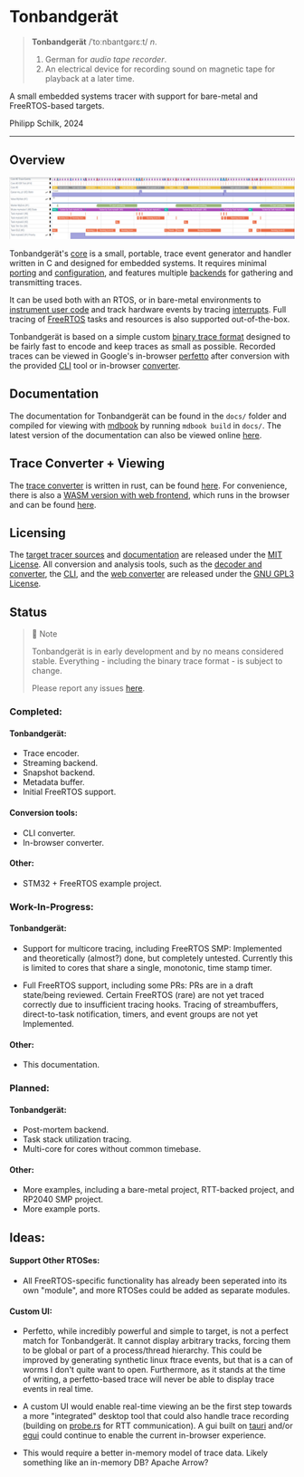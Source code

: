# Tonbandgerät

> **Tonbandgerät** /ˈtoːnbantɡərɛːt/ _n_.
>
> 1) German for _audio tape recorder_.
> 2) An electrical device for recording sound on magnetic tape for playback at a later time.

A small embedded systems tracer with support for bare-metal and FreeRTOS-based targets.

Philipp Schilk, 2024

---

## Overview

![A sample trace](./imgs/banner.png)

Tonbandgerät's [core](https://github.com/schilkp/Tonbandgeraet/tree/main/tband) is a small, portable, trace event generator
and handler written in C and designed for embedded systems. It requires minimal [porting](./porting.md) and [configuration](./config.md),
and features multiple [backends](./handling.md) for gathering and transmitting traces.

It can be used both with an RTOS, or in bare-metal environments to [instrument user code](./evtmarkers.md) and track hardware events by tracing [interrupts](./interrupts.md).
Full tracing of [FreeRTOS](https://www.freertos.org/index.html) tasks and resources is also supported out-of-the-box.

Tonbandgerät is based on a simple custom [binary trace format](./bin_format.md) designed to be fairly fast to encode and keep traces as small as possible. Recorded
traces can be viewed in Google's in-browser [perfetto](https://perfetto.dev) after conversion with the provided [CLI](./tband_cli.md) tool
or in-browser [converter](./web.md).

## Documentation
The documentation for Tonbandgerät can be found in the `docs/` folder and compiled for viewing with [mdbook](https://github.com/rust-lang/mdBook)
by running `mdbook build` in `docs/`. The latest version of the documentation can also be viewed online [here](https://schilk.co/Tonbandgeraet/docs/index.html).

## Trace Converter + Viewing
The [trace converter](./doc/tband_cli.md) is written in rust, can be found [here](https://github.com/schilkp/Tonbandgeraet/tree/main/conv). For convenience, there is
also a [WASM version with web frontend](./doc/web.md), which runs in the browser and can be found [here](https://schilk.co/Tonbandgeraet/).

## Licensing
The [target tracer sources](https://github.com/schilkp/Tonbandgeraet/tree/main/tband) and [documentation](https://github.com/schilkp/Tonbandgeraet/tree/main/docs) are
released under the [MIT License](https://github.com/schilkp/Tonbandgeraet/blob/main/tband/LICENSE). All conversion and
analysis tools, such as the [decoder and converter](https://github.com/schilkp/Tonbandgeraet/tree/main/conv/tband-conv),
the [CLI](https://github.com/schilkp/Tonbandgeraet/tree/main/conv/tband-cli), and the
[web converter](https://github.com/schilkp/Tonbandgeraet/tree/main/web) are released under the [GNU GPL3 License](https://github.com/schilkp/Tonbandgeraet/blob/main/conv/tband-cli/LICENSE).

## Status

> 🚧 Note
>
> Tonbandgerät is in early development and by no means considered stable. Everything - including the
> binary trace format - is subject to change.
>
> Please report any issues [here](https://github.com/schilkp/Tonbandgeraet/issues).

### Completed:

#### Tonbandgerät:
- Trace encoder.
- Streaming backend.
- Snapshot backend.
- Metadata buffer.
- Initial FreeRTOS support.

#### Conversion tools:
- CLI converter.
- In-browser converter.

#### Other:
- STM32 + FreeRTOS example project.

### Work-In-Progress:

#### Tonbandgerät:

- Support for multicore tracing, including FreeRTOS SMP:
  Implemented and theoretically (almost?) done, but completely untested. Currently this
  is limited to cores that share a single, monotonic, time stamp timer.

- Full FreeRTOS support, including some PRs: PRs are in a draft state/being
  reviewed. Certain FreeRTOS (rare) are not yet traced correctly due to insufficient
  tracing hooks. Tracing of streambuffers, direct-to-task notification, timers, and
  event groups are not yet Implemented.


#### Other:
- This documentation.

### Planned:

#### Tonbandgerät:
- Post-mortem backend.
- Task stack utilization tracing.
- Multi-core for cores without common timebase.

#### Other:
- More examples, including a bare-metal project, RTT-backed project, and
  RP2040 SMP project.
- More example ports.

## Ideas:

#### Support Other RTOSes:
- All FreeRTOS-specific functionality has already been seperated into its own "module", and more RTOSes
  could be added as separate modules.

#### Custom UI:
- Perfetto, while incredibly powerful and simple to target, is not a perfect match for Tonbandgerät.
  It cannot display arbitrary tracks, forcing them to be global or part of a process/thread hierarchy.
  This could be improved by generating synthetic linux ftrace events, but that is a can of worms I don't
  quite want to open. Furthermore, as it stands at the time of writing, a perfetto-based trace will never
  be able to display trace events in real time.

- A custom UI would enable real-time viewing an be the first step towards a more "integrated" desktop tool that
  could also handle trace recording (building on [probe.rs](https://probe.rs/) for RTT communication). A gui
  built on [tauri](https://tauri.app/) and/or [egui](https://github.com/emilk/egui) could continue to enable
  the current in-browser experience.

- This would require a better in-memory model of trace data. Likely something like an in-memory DB? Apache Arrow?
